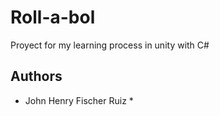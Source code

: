 # Roll-a-bol
Proyect for my learning process in unity with C#

## Authors
 * John Henry Fischer Ruiz *